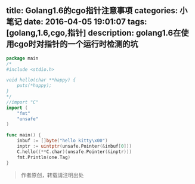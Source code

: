 title: Golang1.6的cgo指针注意事项
categories: 小笔记
date: 2016-04-05 19:01:07
tags: [golang,1.6,cgo,指针]
description: golang1.6在使用cgo时对指针的一个运行时检测的坑
---

```go
package main
/*
#include <stdio.h>

void hello(char **happy) {
	puts(*happy);
}
*/
//import "C"
import (
	"fmt"
	"unsafe"
)

func main() {
	inbuf := []byte("hello kitty\x00")
	inptr := uintptr(unsafe.Pointer(&inbuf[0]))
	C.hello((**C.char)(unsafe.Pointer(&inptr)))
	fmt.Println(one.Tag)
}
```

> 作者原创，转载请注明出处
